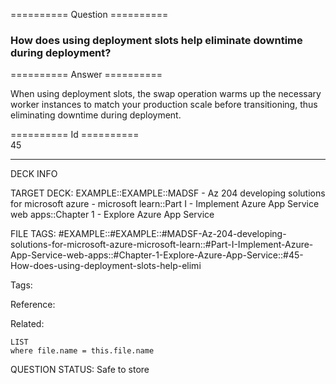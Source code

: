 ========== Question ==========  

### How does using deployment slots help eliminate downtime during deployment?  

========== Answer ==========  

When using deployment slots, the swap operation warms up the necessary worker
instances to match your production scale before transitioning, thus eliminating
downtime during deployment.

========== Id ==========  
45

---

DECK INFO

TARGET DECK: EXAMPLE::EXAMPLE::MADSF - Az 204 developing solutions for microsoft azure - microsoft learn::Part I - Implement Azure App Service web apps::Chapter 1 - Explore Azure App Service

FILE TAGS: #EXAMPLE::#EXAMPLE::#MADSF-Az-204-developing-solutions-for-microsoft-azure-microsoft-learn::#Part-I-Implement-Azure-App-Service-web-apps::#Chapter-1-Explore-Azure-App-Service::#45-How-does-using-deployment-slots-help-elimi

Tags:

Reference:

Related:

```dataview
LIST
where file.name = this.file.name
```

QUESTION STATUS: Safe to store
